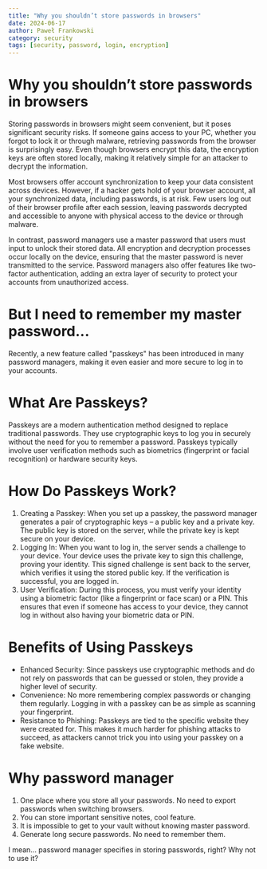 ```yaml
---
title: "Why you shouldn’t store passwords in browsers"
date: 2024-06-17
author: Paweł Frankowski
category: security
tags: [security, password, login, encryption]
---
```


# Why you shouldn’t store passwords in browsers

Storing passwords in browsers might seem convenient, but it poses significant security risks. If someone gains access to your PC, whether you forgot to lock it or through malware, retrieving passwords from the browser is surprisingly easy. Even though browsers encrypt this data, the encryption keys are often stored locally, making it relatively simple for an attacker to decrypt the information.

Most browsers offer account synchronization to keep your data consistent across devices. However, if a hacker gets hold of your browser account, all your synchronized data, including passwords, is at risk. Few users log out of their browser profile after each session, leaving passwords decrypted and accessible to anyone with physical access to the device or through malware.

In contrast, password managers use a master password that users must input to unlock their stored data. All encryption and decryption processes occur locally on the device, ensuring that the master password is never transmitted to the service. Password managers also offer features like two-factor authentication, adding an extra layer of security to protect your accounts from unauthorized access.

# But I need to remember my master password...

Recently, a new feature called "passkeys" has been introduced in many password managers, making it even easier and more secure to log in to your accounts. 

# What Are Passkeys?
Passkeys are a modern authentication method designed to replace traditional passwords. They use cryptographic keys to log you in securely without the need for you to remember a password. Passkeys typically involve user verification methods such as biometrics (fingerprint or facial recognition) or hardware security keys.

# How Do Passkeys Work?
1. Creating a Passkey: When you set up a passkey, the password manager generates a pair of cryptographic keys – a public key and a private key. The public key is stored on the server, while the private key is kept secure on your device.
2. Logging In: When you want to log in, the server sends a challenge to your device. Your device uses the private key to sign this challenge, proving your identity. This signed challenge is sent back to the server, which verifies it using the stored public key. If the verification is successful, you are logged in.
3. User Verification: During this process, you must verify your identity using a biometric factor (like a fingerprint or face scan) or a PIN. This ensures that even if someone has access to your device, they cannot log in without also having your biometric data or PIN.

# Benefits of Using Passkeys
- Enhanced Security: Since passkeys use cryptographic methods and do not rely on passwords that can be guessed or stolen, they provide a higher level of security.
- Convenience: No more remembering complex passwords or changing them regularly. Logging in with a passkey can be as simple as scanning your fingerprint.
- Resistance to Phishing: Passkeys are tied to the specific website they were created for. This makes it much harder for phishing attacks to succeed, as attackers cannot trick you into using your passkey on a fake website.

# Why password manager

1. One place where you store all your passwords. No need to export passwords when switching browsers.
2. You can store important sensitive notes, cool feature.
3. It is impossible to get to your vault without knowing master password.
4. Generate long secure passwords. No need to remember them.

I mean... password manager specifies in storing passwords, right? Why not to use it?